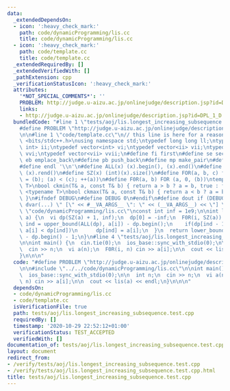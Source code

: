 ```yaml
---
data:
  _extendedDependsOn:
  - icon: ':heavy_check_mark:'
    path: code/dynamicProgramming/lis.cc
    title: code/dynamicProgramming/lis.cc
  - icon: ':heavy_check_mark:'
    path: code/template.cc
    title: code/template.cc
  _extendedRequiredBy: []
  _extendedVerifiedWith: []
  _pathExtension: cpp
  _verificationStatusIcon: ':heavy_check_mark:'
  attributes:
    '*NOT_SPECIAL_COMMENTS*': ''
    PROBLEM: http://judge.u-aizu.ac.jp/onlinejudge/description.jsp?id=DPL_1_D
    links:
    - http://judge.u-aizu.ac.jp/onlinejudge/description.jsp?id=DPL_1_D
  bundledCode: "#line 1 \"tests/aoj/lis.longest_increasing_subsequence.test.cpp\"\n\
    #define PROBLEM \"http://judge.u-aizu.ac.jp/onlinejudge/description.jsp?id=DPL_1_D\"\
    \n\n#line 1 \"code/template.cc\"\n// this line is here for a reason\n#include\
    \ <bits/stdc++.h>\nusing namespace std;\ntypedef long long ll;\ntypedef pair<int,\
    \ int> ii;\ntypedef vector<int> vi;\ntypedef vector<ii> vii;\ntypedef vector<vi>\
    \ vvi;\ntypedef vector<vii> vvii;\n#define fi first\n#define se second\n#define\
    \ eb emplace_back\n#define pb push_back\n#define mp make_pair\n#define mt make_tuple\n\
    #define endl '\\n'\n#define ALL(x) (x).begin(), (x).end()\n#define RALL(x) (x).rbegin(),\
    \ (x).rend()\n#define SZ(x) (int)(x).size()\n#define FOR(a, b, c) for (auto a\
    \ = (b); (a) < (c); ++(a))\n#define F0R(a, b) FOR (a, 0, (b))\ntemplate <typename\
    \ T>\nbool ckmin(T& a, const T& b) { return a > b ? a = b, true : false; }\ntemplate\
    \ <typename T>\nbool ckmax(T& a, const T& b) { return a < b ? a = b, true : false;\
    \ }\n#ifndef DEBUG\n#define DEBUG 0\n#endif\n#define dout if (DEBUG) cerr\n#define\
    \ dvar(...) \" [\" << #__VA_ARGS__ \": \" << (__VA_ARGS__) << \"] \"\n#line 2\
    \ \"code/dynamicProgramming/lis.cc\"\nconst int inf = 1e9;\n\nint lis(const vi&\
    \ a) {\n  vi dp(SZ(a) + 1, inf);\n  dp[0] = -inf;\n  F0R(i, SZ(a)) {\n    int\
    \ ind = upper_bound(ALL(dp), a[i]) - dp.begin();\n    if(dp[ind - 1] < a[i] &&\
    \ a[i] < dp[ind])\n      dp[ind] = a[i];\n  }\n  return lower_bound(ALL(dp), inf)\
    \ - dp.begin() - 1;\n}\n#line 4 \"tests/aoj/lis.longest_increasing_subsequence.test.cpp\"\
    \n\nint main() {\n  cin.tie(0);\n  ios_base::sync_with_stdio(0);\n\n  int n;\n\
    \  cin >> n;\n  vi a(n);\n  F0R(i, n) cin >> a[i];\n\n  cout << lis(a) << endl;\n\
    }\n\n\n"
  code: "#define PROBLEM \"http://judge.u-aizu.ac.jp/onlinejudge/description.jsp?id=DPL_1_D\"\
    \n\n#include \"../../code/dynamicProgramming/lis.cc\"\n\nint main() {\n  cin.tie(0);\n\
    \  ios_base::sync_with_stdio(0);\n\n  int n;\n  cin >> n;\n  vi a(n);\n  F0R(i,\
    \ n) cin >> a[i];\n\n  cout << lis(a) << endl;\n}\n\n\n"
  dependsOn:
  - code/dynamicProgramming/lis.cc
  - code/template.cc
  isVerificationFile: true
  path: tests/aoj/lis.longest_increasing_subsequence.test.cpp
  requiredBy: []
  timestamp: '2020-10-29 22:52:12+01:00'
  verificationStatus: TEST_ACCEPTED
  verifiedWith: []
documentation_of: tests/aoj/lis.longest_increasing_subsequence.test.cpp
layout: document
redirect_from:
- /verify/tests/aoj/lis.longest_increasing_subsequence.test.cpp
- /verify/tests/aoj/lis.longest_increasing_subsequence.test.cpp.html
title: tests/aoj/lis.longest_increasing_subsequence.test.cpp
---
```

